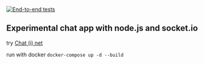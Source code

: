 [![End-to-end tests](https://github.com/VChastinet/chat-i-net/actions/workflows/main.yml/badge.svg?branch=master&event=status)](https://github.com/VChastinet/chat-i-net/actions/workflows/main.yml)

## Experimental chat app with node.js and socket.io

try [Chat (i) net](https://chat-i-net.herokuapp.com/)

run with docker
`docker-compose up -d --build`
